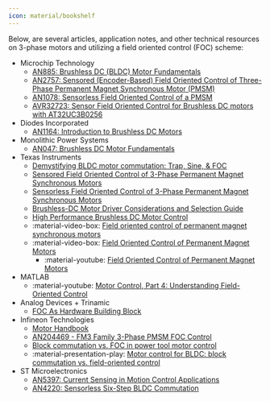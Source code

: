 ```yaml
---
icon: material/bookshelf
---
```


Below, are several articles, application notes, and other technical resources on 3-phase motors and utilizing a field oriented control (FOC) scheme:

* Microchip Technology
    * [AN885: Brushless DC (BLDC) Motor Fundamentals](https://ww1.microchip.com/downloads/en/appnotes/00885a.pdf)
    * [AN2757: Sensored (Encoder-Based) Field Oriented Control of Three-Phase Permanent Magnet Synchronous Motor (PMSM)](https://ww1.microchip.com/downloads/en/Appnotes/Sensored-Encoder-Based%29-Field-Oriented-Control-of-Three-Phase-%20Permanent-%20Magnet-%20Synchronous-DS00002757A.pdf)
    * [AN1078: Sensorless Field Oriented Control of a PMSM](https://www.eeweb.com/wp-content/uploads/articles-app-notes-files-sensorless-field-oriented-control-of-a-pmsm-1340055193.pdf)
    * [AVR32723: Sensor Field Oriented Control for Brushless DC motors with AT32UC3B0256](https://ww1.microchip.com/downloads/en/Appnotes/doc32126.pdf)
* Diodes Incorporated
    * [AN1164: Introduction to Brushless DC Motors](https://www.diodes.com/assets/Uploads/AN1164-BLDC-Motors.pdf)
* Monolithic Power Systems
    * [AN047: Brushless DC Motor Fundamentals](https://www.monolithicpower.com/media/document/Brushless_DC_Motor_Fundamentals.pdf)
* Texas Instruments
    * [Demystifying BLDC motor commutation: Trap, Sine, & FOC](https://www.ti.com/lit/ml/slyp711/slyp711.pdf)
    * [Sensored Field Oriented Control of 3-Phase Permanent Magnet Synchronous Motors](https://www.ti.com/lit/an/sprabq2/sprabq2.pdf)
    * [Sensorless Field Oriented Control of 3-Phase Permanent Magnet Synchronous Motors](https://www.ti.com/lit/an/sprabq3/sprabq3.pdf)
    * [Brushless-DC Motor Driver Considerations and Selection Guide](https://www.ti.com/lit/an/slvaes1a/slvaes1a.pdf)
    * [High Performance Brushless DC Motor Control](https://www.ti.com/lit/an/sprt703/sprt703.pdf)
    * :material-video-box:&nbsp;[Field oriented control of permanent magnet synchronous motors](https://www.ti.com/video/3881563245001)
    * :material-video-box:&nbsp;[Field Oriented Control of Permanent Magnet Motors](https://www.ti.com/video/3871706529001)
        * :material-youtube:&nbsp;[Field Oriented Control of Permanent Magnet Motors](https://www.youtube.com/watch?v=cdiZUszYLiA)
* MATLAB
    * :material-youtube:&nbsp;[Motor Control, Part 4: Understanding Field-Oriented Control](https://youtu.be/YPD1_rcXBIE)
* Analog Devices + Trinamic
    * [FOC As Hardware Building Block](https://www.trinamic.com/technology/motor-control-technology/field-oriented-control/)
* Infineon Technologies
    * [Motor Handbook](https://www.infineon.com/dgdl/Infineon-motorcontrol_handbook-AdditionalTechnicalInformation-v01_00-EN.pdf?fileId=5546d4626bb628d7016be6a9aa637e69)
    * [AN204469 - FM3 Family 3-Phase PMSM FOC Control](https://www.infineon.com/dgdl/Infineon-AN204469_FM3_Family_3_Phase_PMSM_FOC_Control-ApplicationNotes-v03_00-EN.pdf?fileId=8ac78c8c7cdc391c017d0d24236b6205)
    * [Block commutation vs. FOC in power tool motor control](https://www.infineon.com/dgdl/Infineon-Motor_power_tool_Block_Commutation_vs_FOC-ApplicationNotes-v01_00-EN.pdf?fileId=5546d4626eab8fbf016ed37fee474a65)
    * :material-presentation-play:&nbsp;[Motor control for BLDC: block commutation vs. field-oriented control](https://www.infineon.com/cms/media/eLearning/PSS/PSS_eLearning_Motor_control_for_BLDC_in_low_voltage_drives_english/?redirId=199119)
* ST Microelectronics
    * [AN5397: Current Sensing in Motion Control Applications](https://www.st.com/resource/en/application_note/an5397-current-sensing-in-motion-control-applications-stmicroelectronics.pdf)
    * [AN4220: Sensorless Six-Step BLDC Commutation](https://www.st.com/resource/en/application_note/an4220-sensorless-sixstep-bldc-commutation-stmicroelectronics.pdf)